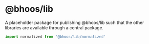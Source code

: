 # @bhoos/lib
A placeholder package for publishing @bhoos/lib such that the other libraries are
available through a central package.

```javascript
import normalized from '@bhoos/lib/normalized'
```
